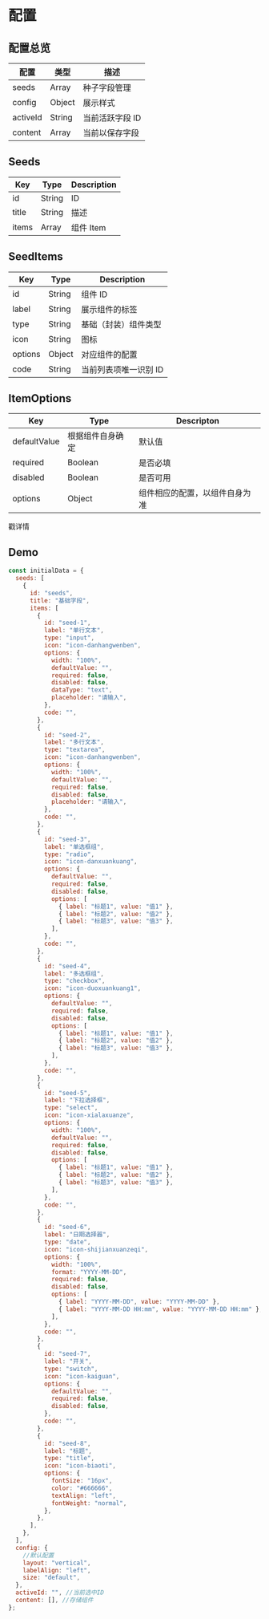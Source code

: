 # 配置

## 配置总览

| 配置     | 类型   | 描述            |
| -------- | ------ | --------------- |
| seeds    | Array  | 种子字段管理    |
| config   | Object | 展示样式        |
| activeId | String | 当前活跃字段 ID |
| content  | Array  | 当前以保存字段  |

## Seeds

| Key   | Type   | Description |
| ----- | ------ | ----------- |
| id    | String | ID          |
| title | String | 描述        |
| items | Array  | 组件 Item   |

## SeedItems

| Key     | Type   | Description           |
| ------- | ------ | --------------------- |
| id      | String | 组件 ID               |
| label   | String | 展示组件的标签        |
| type    | String | 基础（封装）组件类型  |
| icon    | String | 图标                  |
| options | Object | 对应组件的配置        |
| code    | String | 当前列表项唯一识别 ID |

## ItemOptions

| Key          | Type             | Descripton                     |
| ------------ | ---------------- | ------------------------------ |
| defaultValue | 根据组件自身确定 | 默认值                         |
| required     | Boolean          | 是否必填                       |
| disabled     | Boolean          | 是否可用                       |
| options      | Object           | 组件相应的配置，以组件自身为准 |

戳详情

## Demo

```javascript
const initialData = {
  seeds: [
    {
      id: "seeds",
      title: "基础字段",
      items: [
        {
          id: "seed-1",
          label: "单行文本",
          type: "input",
          icon: "icon-danhangwenben",
          options: {
            width: "100%",
            defaultValue: "",
            required: false,
            disabled: false,
            dataType: "text",
            placeholder: "请输入",
          },
          code: "",
        },
        {
          id: "seed-2",
          label: "多行文本",
          type: "textarea",
          icon: "icon-danhangwenben",
          options: {
            width: "100%",
            defaultValue: "",
            required: false,
            disabled: false,
            placeholder: "请输入",
          },
          code: "",
        },
        {
          id: "seed-3",
          label: "单选框组",
          type: "radio",
          icon: "icon-danxuankuang",
          options: {
            defaultValue: "",
            required: false,
            disabled: false,
            options: [
              { label: "标题1", value: "值1" },
              { label: "标题2", value: "值2" },
              { label: "标题3", value: "值3" },
            ],
          },
          code: "",
        },
        {
          id: "seed-4",
          label: "多选框组",
          type: "checkbox",
          icon: "icon-duoxuankuang1",
          options: {
            defaultValue: "",
            required: false,
            disabled: false,
            options: [
              { label: "标题1", value: "值1" },
              { label: "标题2", value: "值2" },
              { label: "标题3", value: "值3" },
            ],
          },
          code: "",
        },
        {
          id: "seed-5",
          label: "下拉选择框",
          type: "select",
          icon: "icon-xialaxuanze",
          options: {
            width: "100%",
            defaultValue: "",
            required: false,
            disabled: false,
            options: [
              { label: "标题1", value: "值1" },
              { label: "标题2", value: "值2" },
              { label: "标题3", value: "值3" },
            ],
          },
          code: "",
        },
        {
          id: "seed-6",
          label: "日期选择器",
          type: "date",
          icon: "icon-shijianxuanzeqi",
          options: {
            width: "100%",
            format: "YYYY-MM-DD",
            required: false,
            disabled: false,
            options: [
              { label: "YYYY-MM-DD", value: "YYYY-MM-DD" },
              { label: "YYYY-MM-DD HH:mm", value: "YYYY-MM-DD HH:mm" },
            ],
          },
          code: "",
        },
        {
          id: "seed-7",
          label: "开关",
          type: "switch",
          icon: "icon-kaiguan",
          options: {
            defaultValue: "",
            required: false,
            disabled: false,
          },
          code: "",
        },
        {
          id: "seed-8",
          label: "标题",
          type: "title",
          icon: "icon-biaoti",
          options: {
            fontSize: "16px",
            color: "#666666",
            textAlign: "left",
            fontWeight: "normal",
          },
        },
      ],
    },
  ],
  config: {
    //默认配置
    layout: "vertical",
    labelAlign: "left",
    size: "default",
  },
  activeId: "", //当前选中ID
  content: [], //存储组件
};
```
